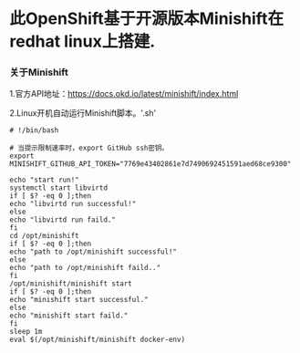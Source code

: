 # 此OpenShift基于开源版本Minishift在redhat linux上搭建.

### 关于Minishift

1.官方API地址：https://docs.okd.io/latest/minishift/index.html


2.Linux开机自动运行Minishift脚本。'.sh'
```
# !/bin/bash

# 当提示限制速率时，export GitHub ssh密钥。
export MINISHIFT_GITHUB_API_TOKEN="7769e43402861e7d7490692451591aed68ce9300"

echo "start run!"
systemctl start libvirtd
if [ $? -eq 0 ];then
echo "libvirtd run successful!"
else
echo "libvirtd run faild."
fi
cd /opt/minishift
if [ $? -eq 0 ];then
echo "path to /opt/minishift successful!"
else
echo "path to /opt/minishift faild.."
fi
/opt/minishift/minishift start
if [ $? -eq 0 ];then
echo "minishift start successful."
else
echo "minishift start faild."
fi
sleep 1m
eval $(/opt/minishift/minishift docker-env) 

```
